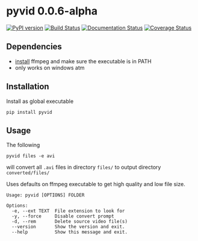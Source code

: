 # pyvid 0.0.6-alpha

[![PyPI version](https://badge.fury.io/py/pyvid.svg)](https://badge.fury.io/py/pyvid)
[![Build Status](https://travis-ci.org/0jdxt/pyvid.svg?branch=master)](https://travis-ci.org/0jdxt/pyvid)
[![Documentation Status](https://readthedocs.org/projects/pyvid/badge/?version=latest)](https://pyvid.readthedocs.io/en/latest/?badge=latest)
[![Coverage Status](https://coveralls.io/repos/github/0jdxt/pyvid/badge.svg?branch=master)](https://coveralls.io/github/0jdxt/pyvid?branch=master)


## Dependencies
- [install](https://www.ffmpeg.org/download.html)
  ffmpeg and make sure the executable is in PATH
- only works on windows atm

## Installation

Install as global executable
```
pip install pyvid
```

## Usage

The following
```
pyvid files -e avi
```
will convert all `.avi` files in directory `files/` to output directory `converted/files/`

Uses defaults on ffmpeg executable to get high quality and low file size.

```
Usage: pyvid [OPTIONS] FOLDER

Options:
  -e, --ext TEXT  File extension to look for
  -y, --force     Disable convert prompt
  -d, --rem       Delete source video file(s)
  --version       Show the version and exit.
  --help          Show this message and exit.
```
